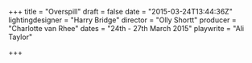 +++
title = "Overspill"
draft = false
date = "2015-03-24T13:44:36Z"
lightingdesigner = "Harry Bridge"
director = "Olly Shortt"
producer = "Charlotte van Rhee"
dates = "24th - 27th March 2015"
playwrite = "Ali Taylor"

+++
